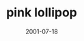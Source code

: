 ---
layout: base.njk
title : 'pink lollipop' 
view_title : 'pink lollipop' 
year : '2001' 
date : '2001-07-18' 
img_file : '/drawing/pinklollipop.png' 
html_file : 'pinklollipop' 
next_html : 'causetrouble.html' 
year_order : '156' 
permalink : "title/{{html_file}}.html"
---